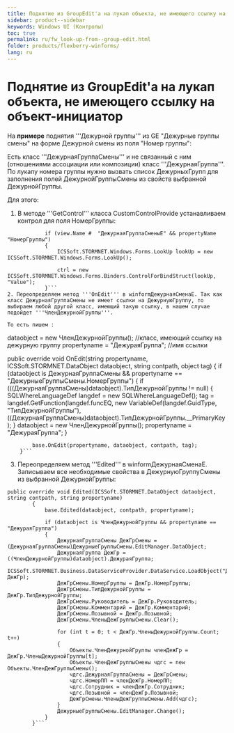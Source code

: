 ```yaml
---
title: Поднятие из GroupEdit'a на лукап объекта, не имеющего ссылку на объект-инициатор
sidebar: product--sidebar
keywords: Windows UI (Контролы)
toc: true
permalink: ru/fw_look-up-from--group-edit.html
folder: products/flexberry-winforms/
lang: ru
---
```


# Поднятие из GroupEdit'a на лукап объекта, не имеющего ссылку на объект-инициатор

На __примере__ поднятия '''Дежурной группы''' из GE "Дежурные группы смены" на форме Дежурной смены из поля "Номер группы":

Есть класс '''ДежурнаяГруппаСмены''' и не связанный с ним (отношениями ассоциации или композиции) класс '''ДежурнаяГруппа'''. По лукапу номера группы нужно вызвать список ДежурныхГрупп для заполнения полей ДежурнойГруппыСмены из свойств выбранной ДежурнойГруппы.

Для этого:

1. В методе '''GetControl''' класса CustomControlProvide устанавливаем контрол для поля НомерГруппы:

```
            if (view.Name #  "ДежурнаяГруппаСменыE" && propertyName  "НомерГруппы")
            {
                ICSSoft.STORMNET.Windows.Forms.LookUp lookUp = new ICSSoft.STORMNET.Windows.Forms.LookUp();

                ctrl = new ICSSoft.STORMNET.Windows.Forms.Binders.ControlForBindStruct(lookUp, "Value");
            }```
2. Переопределяем метод '''OnEdit''' в winformДежурнаяСменаE. Так как класс ДежурнаяГруппаСмены не имеет ссылки на ДежурнуюГруппу, то выбираем любой другой класс, имеющий такую ссылку, в нашем случае подойдет '''ЧленДежурнойГруппы'''.

То есть пишем :

```
dataobject = new ЧленДежурнойГруппы(); //класс, имеющий ссылку на дежурную группу
propertyname = "ДежураяГруппа"; //имя ссылки

public override void OnEdit(string propertyname, ICSSoft.STORMNET.DataObject dataobject, string contpath, object tag)
        {
            if (dataobject is ДежурнаяГруппаСмены && propertyname == "ДежурныеГруппыСмены.НомерГруппы")
            {
                if (((ДежурнаяГруппаСмены)dataobject).ТипДежурнойГруппы != null)
                {
                    SQLWhereLanguageDef langdef = new SQLWhereLanguageDef();
                    tag = langdef.GetFunction(langdef.funcEQ,
                            new VariableDef(langdef.GuidType, "ТипДежурнойГруппы"), ((ДежурнаяГруппаСмены)dataobject).ТипДежурнойГруппы.__PrimaryKey);
                }
                dataobject = new ЧленДежурнойГруппы();
                propertyname = "ДежураяГруппа";
            }

            base.OnEdit(propertyname, dataobject, contpath, tag);
        }```

3. Переопределяем метод '''Edited''' в winformДежурнаяСменаE. Записываем все необходимые свойства в ДежурнуюГруппуСмены из выбранной ДежурнойГруппы:

```
public override void Edited(ICSSoft.STORMNET.DataObject dataobject, string contpath, string propertyname)
        {
            base.Edited(dataobject, contpath, propertyname);

            if (dataobject is ЧленДежурнойГруппы && propertyname == "ДежураяГруппа")
            {
                ДежурнаяГруппаСмены ДежГрСмены = (ДежурнаяГруппаСмены)ДежурныеГруппыСмены.EditManager.DataObject;
                ДежурнаяГруппа ДежГр = ((ЧленДежурнойГруппы)dataobject).ДежураяГруппа;
                ICSSoft.STORMNET.Business.DataServiceProvider.DataService.LoadObject("ДежурнаяГруппаE", ДежГр);
                ДежГрСмены.НомерГруппы = ДежГр.НомерГруппы;
                ДежГрСмены.ТипДежурнойГруппы = ДежГр.ТипДежурнойГруппы;
                ДежГрСмены.Руководитель = ДежГр.Руководитель;
                ДежГрСмены.Комментарий = ДежГр.Комментарий;
                ДежГрСмены.Позывной = ДежГр.Позывной;
                ДежГрСмены.ЧленыДежГруппыСмены.Clear();

                for (int t = 0; t < ДежГр.ЧленыДежурнойГруппы.Count; t++)
                {
                    Объекты.ЧленДежурнойГруппы членДежГр = ДежГр.ЧленыДежурнойГруппы[t];
                    Объекты.ЧленДежГруппыСмены чдгс = new Объекты.ЧленДежГруппыСмены();
                    чдгс.ДежурнаяГруппаСмены = ДежГрСмены;
                    чдгс.НомерПП = членДежГр.НомерПП;
                    чдгс.Сотрудник = членДежГр.Сотрудник;
                    чдгс.Позывной = членДежГр.Позывной;
                    ДежГрСмены.ЧленыДежГруппыСмены.Add(чдгс);
                }
                ДежурныеГруппыСмены.EditManager.Change();
            }
        }```
 

